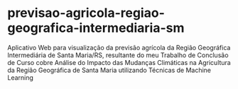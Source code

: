 # previsao-agricola-regiao-geografica-intermediaria-sm
Aplicativo Web para visualização da previsão agrícola da Região Geográfica Intermediária de Santa Maria/RS, resultante do meu Trabalho de Conclusão de Curso cobre Análise do Impacto das Mudanças Climáticas na Agricultura da Região Geográfica de Santa Maria utilizando Técnicas de Machine Learning
